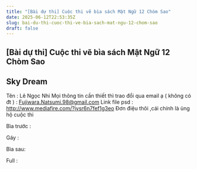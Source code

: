 ```yaml
---
title: "[Bài dự thi] Cuộc thi vẽ bìa sách Mật Ngữ 12 Chòm Sao"
date: 2025-06-12T22:53:35Z
slug: bai-du-thi-cuoc-thi-ve-bia-sach-mat-ngu-12-chom-sao
draft: false
---
```


## [Bài dự thi] Cuộc thi vẽ bìa sách Mật Ngữ 12 Chòm Sao

## Sky Dream

Tên : Lê Ngọc Nhi
Mọi thông tin cần thiết thì trao đổi qua email ạ ( không có đt ) :  Fujiwara.Natsumi.98@gmail.com
Link file psd : http://www.mediafire.com/?jysr6n7fef1g3eo
Đơn điệu thôi ,cái chính là ủng hộ cuộc thi  
 
Bìa trước :
 
 
Gáy :

Bìa sau: 

 
Full :